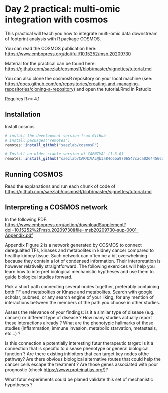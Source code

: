 # Day 2 practical: multi-omic integration with cosmos

This practical will teach you how to integrate multi-omic data downstream of footprint analysis with R package COSMOS.

You can read the COSMOS publication here: https://www.embopress.org/doi/full/10.15252/msb.20209730

Material for the practical can be found here: https://github.com/saezlab/cosmosR/blob/master/vignettes/tutorial.md

You can also clone the cosmosR repository on your local machine (see: https://docs.github.com/en/repositories/creating-and-managing-repositories/cloning-a-repository) and open the tutorial.Rmd in Rstudio

Requires R>= 4.1

## Installation

Install cosmos

```r
# install the development version from GitHub
# install.packages("remotes")
remotes::install_github("saezlab/cosmosR")

# Install an older stable version of CARNIVAL (1.3.0)
remotes::install_github("saezlab/CARNIVAL@b3a84c6ba9706547caca02644566d75ee621f568")
```

## Running COSMOS

Read the explanations and run each chunk of code of https://github.com/saezlab/cosmosR/blob/master/vignettes/tutorial.md

## Interpreting a COSMOS network

In the following PDF: https://www.embopress.org/action/downloadSupplement?doi=10.15252%2Fmsb.20209730&file=msb20209730-sup-0001-Appendix.pdf

Appendix Figure 2 is a network generated by COSMOS to connect deregualted TFs, kinases and metabolites in kidney cancer compared to healthy kidney tissue. Such network can often be a bit overwhelming because they contain a lot of condensed information. Their interpretation is however relativelly straightforward. The following exercices will help you learn how to interpret biological mechanistic hyptheses and use them to guide biological studies forward.

Pick a short path connecting several nodes together, preferably containing both TF and metabolties or Kinase and metabolites. Search with google scholar, pubmed, or any search engine of your liking, for any mention of interactions between the members of the path you choose in other studies. 

Assess the relevance of your findings: is it a similar type of disease (e.g. cancer) or different type of disease ? How many studies actually report these interactions already ? What are the phenotypic hallmarks of those studies (inflammation, immune invasion, metabolic starvation, metastasis, etc...) ?

Is this connection a potentially interesting futur therapeutic target: Is it a connection that is specific to disease phenotype or general biological function ? Are there existing inhibitors that can target key nodes ofthe pathway? Are there obvious biological alternative routes that could help the cancer cells escape the treatment ? Are those genes associated with poor prognostic (check https://www.proteinatlas.org/)?

What futur experiments could be planed validate this set of mechanistic hypotheses ?
